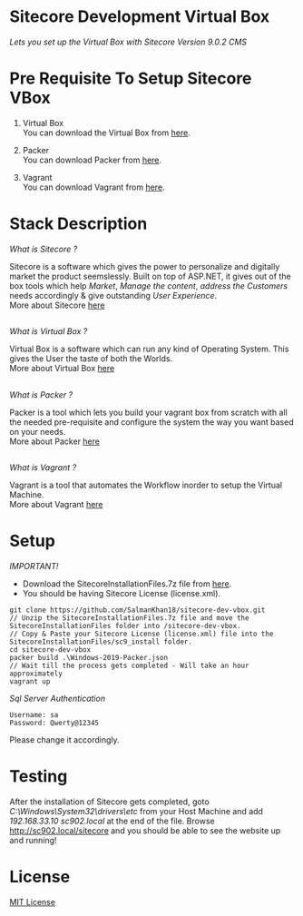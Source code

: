 # Sitecore Development Virtual Box

_Lets you set up the Virtual Box with Sitecore Version 9.0.2 CMS_

# Pre Requisite To Setup Sitecore VBox

1. Virtual Box <br>
	You can download the Virtual Box from [here](https://www.virtualbox.org/wiki/Downloads).

2. Packer <br>
	You can download Packer from [here](https://www.packer.io/downloads.html). 

3. Vagrant <br>
	You can download Vagrant from [here](https://www.vagrantup.com/downloads.html).

# Stack Description

_What is Sitecore ?_

Sitecore is a software which gives the power to personalize and digitally market the product seemslessly. Built on top of ASP.NET, it gives out of the box tools which help *Market*, *Manage the content*, *address the Customers* needs accordingly & give outstanding *User Experience*. <br>
More about Sitecore [here](https://www.sitecore.com/)

##

_What is Virtual Box ?_

Virtual Box is a software which can run any kind of Operating System. This gives the User the taste of both the Worlds. <br>
More about Virtual Box [here](https://www.virtualbox.org/)

##

_What is Packer ?_

Packer is a tool which lets you build your vagrant box from scratch with all the needed pre-requisite and configure the system the way you want based on your needs. <br>
More about Packer [here]()

##

_What is Vagrant ?_

Vagrant is a tool that automates the Workflow inorder to setup the Virtual Machine. <br>
More about Vagrant [here](https://www.vagrantup.com/intro/index.html)


# Setup

_IMPORTANT!_
* Download the SitecoreInstallationFiles.7z file from [here](https://drive.google.com/file/d/1tFwbE70Qj4JF0ejE2lol5e6-aR7-aWc9/view?usp=sharing).
* You should be having Sitecore License (license.xml).

```
git clone https://github.com/SalmanKhan18/sitecore-dev-vbox.git
// Unzip the SitecoreInstallationFiles.7z file and move the SitecoreInstallationFiles folder into /sitecore-dev-vbox.
// Copy & Paste your Sitecore License (license.xml) file into the SitecoreInstallationFiles/sc9_install folder.
cd sitecore-dev-vbox
packer build .\Windows-2019-Packer.json
// Wait till the process gets completed - Will take an hour approximately
vagrant up
```

_Sql Server Authentication_ 
```
Username: sa 
Password: Qwerty@12345
```
Please change it accordingly.

# Testing
After the installation of Sitecore gets completed, goto _C:\Windows\System32\drivers\etc_ from your Host Machine and add _*192.168.33.10 sc902.local*_ at the end of the file.
Browse http://sc902.local/sitecore and you should be able to see the website up and running! 

# License

[MIT License](https://github.com/SalmanKhan18/sitecore-dev-vbox/blob/master/LICENSE)
